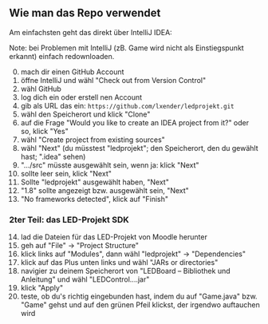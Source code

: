 ## Wie man das Repo verwendet
Am einfachsten geht das direkt über IntelliJ IDEA:

Note: bei Problemen mit IntelliJ (zB. Game wird nicht als Einstiegspunkt erkannt) einfach redownloaden.

0. mach dir einen GitHub Account
1. öffne IntelliJ und wähl "Check out from Version Control"
2. wähl GitHub
3. log dich ein oder erstell nen Account
4. gib als URL das ein: ```https://github.com/lxender/ledprojekt.git```
5. wähl den Speicherort und klick "Clone"
6. auf die Frage "Would you like to create an IDEA project from it?" oder so, klick "Yes"
7. wähl "Create project from existing sources"
8. wähl "Next" (du müsstest "ledprojekt"; den Speicherort, den du gewählt hast; ".idea" sehen)
9. ".../src" müsste ausgewählt sein, wenn ja: klick "Next"
10. sollte leer sein, klick "Next"
11. Sollte "ledprojekt" ausgewählt haben, "Next"
12. "1.8" sollte angezeigt bzw. ausgewählt sein, "Next"
13. "No frameworks detected", klick auf "Finish"

### 2ter Teil: das LED-Projekt SDK
14. lad die Dateien für das LED-Projekt von Moodle herunter
15. geh auf "File" -> "Project Structure"
16. klick links auf "Modules", dann wähl "ledprojekt" -> "Dependencies"
17. klick auf das Plus unten links und wähl "JARs or directories"
18. navigier zu deinem Speicherort von "LEDBoard – Bibliothek und Anleitung" und wähl "LEDControl....jar"
19. klick "Apply"
20. teste, ob du's richtig eingebunden hast, indem du auf "Game.java" bzw. "Game" gehst und auf den grünen Pfeil klickst, der irgendwo auftauchen wird